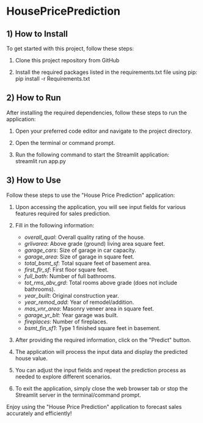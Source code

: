 # HousePricePrediction

## 1) How to Install
To get started with this project, follow these steps:

1. Clone this project repository from GitHub

2. Install the required packages listed in the requirements.txt file using pip: pip install -r Requirements.txt

## 2) How to Run
After installing the required dependencies, follow these steps to run the application:

1. Open your preferred code editor and navigate to the project directory.

2. Open the terminal or command prompt.

3. Run the following command to start the Streamlit application: streamlit run app.py

## 3) How to Use
Follow these steps to use the "House Price Prediction" application:

1. Upon accessing the application, you will see input fields for various features required for sales prediction.

2. Fill in the following information:
   - *overall_qual*: Overall quality rating of the house.
   - *grlivarea*: Above grade (ground) living area square feet.
   - *garage_cars*: Size of garage in car capacity.
   - *garage_area*: Size of garage in square feet.
   - *total_bsmt_sf*: Total square feet of basement area.
   - *first_flr_sf*: First floor square feet.
   - *full_bath*: Number of full bathrooms.
   - *tot_rms_abv_grd*: Total rooms above grade (does not include bathrooms).
   - *year_built*: Original construction year.
   - *year_remod_add*: Year of remodel/addition.
   - *mas_vnr_area*: Masonry veneer area in square feet.
   - *garage_yr_blt*: Year garage was built.
   - *fireplaces*: Number of fireplaces.
   - *bsmt_fin_sf1*: Type 1 finished square feet in basement.
  
3. After providing the required information, click on the "Predict" button.

4. The application will process the input data and display the predicted house value.

5. You can adjust the input fields and repeat the prediction process as needed to explore different scenarios.

6. To exit the application, simply close the web browser tab or stop the Streamlit server in the terminal/command prompt.

Enjoy using the "House Price Prediction" application to forecast sales accurately and efficiently!

 
